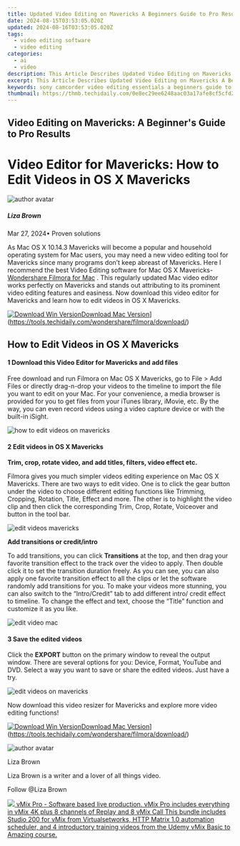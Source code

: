 ```yaml
---
title: Updated Video Editing on Mavericks A Beginners Guide to Pro Results for 2024
date: 2024-08-15T03:53:05.020Z
updated: 2024-08-16T03:53:05.020Z
tags: 
  - video editing software
  - video editing
categories: 
  - ai
  - video
description: This Article Describes Updated Video Editing on Mavericks A Beginners Guide to Pro Results for 2024
excerpt: This Article Describes Updated Video Editing on Mavericks A Beginners Guide to Pro Results for 2024
keywords: sony camcorder video editing essentials a beginners guide to pro results,canon video editing made easy a beginners guide to professional results,video editing on mac os x mavericks a beginners guide,gopro video editing simplified a beginners guide to amazing results,nikon video editing made easy a beginners guide to pro results,video editing on mavericks a beginners guide to pro results,mkvtoolnix for macos a beginners guide to video editing 2023
thumbnail: https://thmb.techidaily.com/0e8ec29ee6248aac03a17afe8cf5cfd2ec9d4e36dfc8648cae868f4622fb576a.jpg
---
```


## Video Editing on Mavericks: A Beginner's Guide to Pro Results

# Video Editor for Mavericks: How to Edit Videos in OS X Mavericks

![author avatar](https://lh5.googleusercontent.com/-AIMmjowaFs4/AAAAAAAAAAI/AAAAAAAAABc/Y5UmwDaI7HU/s250-c-k/photo.jpg)

##### Liza Brown

 Mar 27, 2024• Proven solutions

As Mac OS X 10.14.3 Mavericks will become a popular and household operating system for Mac users, you may need a new video editing tool for Mavericks since many programs don’t keep abreast of Mavericks. Here I recommend the best Video Editing software for Mac OS X Mavericks- [Wondershare Filmora for Mac](https://tools.techidaily.com/wondershare/filmora/download/) . This regularly updated Mac video editor works perfectly on Mavericks and stands out attributing to its prominent video editing features and easiness. Now download this video editor for Mavericks and learn how to edit videos in OS X Mavericks.

[![Download Win Version](https://images.wondershare.com/filmora/guide/download-btn-win.jpg)](https://tools.techidaily.com/wondershare/filmora/download/)[Download Mac Version](https://images.wondershare.com/filmora/guide/download-btn-mac.jpg)](https://tools.techidaily.com/wondershare/filmora/download/)

## How to Edit Videos in OS X Mavericks

#### 1 Download this Video Editor for Mavericks and add files

Free download and run Filmora on Mac OS X Mavericks, go to File > Add Files or directly drag-n-drop your videos to the timeline to import the file you want to edit on your Mac. For your convenience, a media browser is provided for you to get files from your iTunes library, iMovie, etc. By the way, you can even record videos using a video capture device or with the built-in iSight.

![how to edit videos on mavericks](https://images.wondershare.com/filmora/article-images/import-video-9-mac.jpg)

#### 2 Edit videos in OS X Mavericks

 **Trim, crop, rotate video, and add titles, filters, video effect etc.**

Filmora gives you much simpler videos editing experience on Mac OS X Mavericks. There are two ways to edit video. One is to click the gear button under the video to choose different editing functions like Trimming, Cropping, Rotation, Title, Effect and more. The other is to highlight the video clip and then click the corresponding Trim, Crop, Rotate, Voiceover and button in the tool bar.

![edit videos mavericks](https://images.wondershare.com/filmora/article-images/edit-video-filmora-9-mac.jpg)

 **Add transitions or credit/intro**

To add transitions, you can click **Transitions** at the top, and then drag your favorite transition effect to the track over the video to apply. Then double click it to set the transition duration freely. As you can see, you can also apply one favorite transition effect to all the clips or let the software randomly add transitions for you. To make your videos more stunning, you can also switch to the “Intro/Credit” tab to add different intro/ credit effect to timeline. To change the effect and text, choose the “Title” function and customize it as you like.

![edit video mac](https://images.wondershare.com/filmora/guide/add-transition-mac.jpg)

#### 3 Save the edited videos

Click the **EXPORT** button on the primary window to reveal the output window. There are several options for you: Device, Format, YouTube and DVD. Select a way you want to save or share the edited videos. Just have a try.

![edit videos on mavericks](https://images.wondershare.com/filmora/guide/export-to-format-mac.JPG)

Now download this video resizer for Mavericks and explore more video editing functions!

[![Download Win Version](https://images.wondershare.com/filmora/guide/download-btn-win.jpg)](https://tools.techidaily.com/wondershare/filmora/download/)[Download Mac Version](https://images.wondershare.com/filmora/guide/download-btn-mac.jpg)](https://tools.techidaily.com/wondershare/filmora/download/)

![author avatar](https://lh5.googleusercontent.com/-AIMmjowaFs4/AAAAAAAAAAI/AAAAAAAAABc/Y5UmwDaI7HU/s250-c-k/photo.jpg)

Liza Brown

Liza Brown is a writer and a lover of all things video.

Follow @Liza Brown



<ins class="adsbygoogle"
      style="display:block"
      data-ad-client="ca-pub-7571918770474297"
      data-ad-slot="8358498916"
      data-ad-format="auto"
      data-full-width-responsive="true"></ins>
<!-- affiliate ads begin -->
<a href="https://secure.2checkout.com/order/checkout.php?PRODS=30901410&QTY=1&AFFILIATE=108875&CART=1"> <img src="https://secure.avangate.com/images/merchant/ce9a6fb2becc2d235e62b125e9260102/products/copy_1_copy_vMixCallScreenshot1-large.jpg" border="0"> vMix Pro - Software based live production. vMix Pro includes everything in vMix 4K plus 8 channels of Replay and 8 vMix Call 
This bundle includes Studio 200 for vMix from Virtualsetworks, HTTP Matrix 1.0 automation scheduler, and 4 introductory training videos from the Udemy vMix Basic to Amazing course. </a>
<!-- affiliate ads end -->